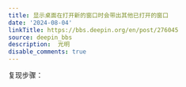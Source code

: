 ```yaml
---
title: 显示桌面在打开新的窗口时会带出其他已打开的窗口
date: '2024-08-04'
linkTitle: https://bbs.deepin.org/en/post/276045
source: deepin_bbs
description:  光明 
disable_comments: true
---
```

复现步骤：
